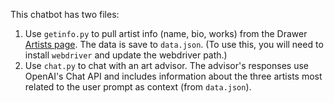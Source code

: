 This chatbot has two files:

1. Use `getinfo.py` to pull artist info (name, bio, works) from the Drawer [Artists page](https://drawer.nyc/artists/). The data is save to `data.json`. (To use this, you will need to install `webdriver` and update the webdriver path.)
2. Use `chat.py` to chat with an art advisor. The advisor's responses use OpenAI's Chat API and includes information about the three artists most related to the user prompt as context (from `data.json`).
